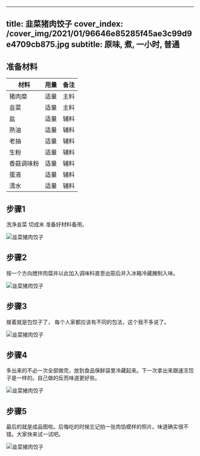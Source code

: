 
---
title: 韭菜猪肉饺子
cover_index: /cover_img/2021/01/96646e85285f45ae3c99d9e4709cb875.jpg
subtitle: 原味, 煮, 一小时, 普通
---

## 准备材料

| 材料     | 用量 | 备注|
| ------- | ----- | --- |
| 猪肉糜 | 适量| 主料 |
| 韭菜 | 适量| 主料 |
| 盐 | 适量| 辅料 |
| 熟油 | 适量| 辅料 |
| 老抽 | 适量| 辅料 |
| 生粉 | 适量| 辅料 |
| 香菇调味粉 | 适量| 辅料 |
| 蛋液 | 适量| 辅料 |
| 清水 | 适量| 辅料 |

## 步骤1

洗净韭菜 切成末 准备好材料备用。

![韭菜猪肉饺子](https://i8.meishichina.com/attachment/recipe/201010/201010020312360.jpg?x-oss-process=style/p320) 

## 步骤2

按一个方向搅拌肉糜并以此加入调味料直至出筋后并入冰箱冷藏腌制入味。

![韭菜猪肉饺子](https://i8.meishichina.com/attachment/recipe/201010/201010020314011.jpg?x-oss-process=style/p320) 

## 步骤3

接着就是包饺子了， 每个人家都应该有不同的包法，这个我不多说了。

![韭菜猪肉饺子](https://i8.meishichina.com/attachment/recipe/201010/201010020314579.jpg?x-oss-process=style/p320) 

## 步骤4

多出来的不必一次全部做完，放到食品保鲜袋里冷藏起来。下一次拿出来跟速冻饺子是一样的。自己做的反而味道更好些。

![韭菜猪肉饺子](https://i8.meishichina.com/attachment/recipe/201010/201010020316105.jpg?x-oss-process=style/p320) 

## 步骤5

最后的就是成品图啦。后悔吃的时候忘记拍一张肉馅模样的照片。味道确实很不错。大家快来试一试吧。

![韭菜猪肉饺子](https://i8.meishichina.com/attachment/recipe/201010/201010020317144.jpg?x-oss-process=style/p320) 

